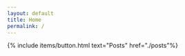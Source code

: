```yaml
---
layout: default
title: Home
permalink: /
---
```

{% include items/button.html text="Posts" href="./posts"%}